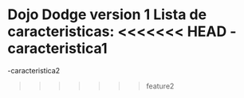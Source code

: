 Dojo Dodge
version 1
Lista  de caracteristicas:
<<<<<<< HEAD
-caracteristica1
=======
-caracteristica2
>>>>>>> feature2
